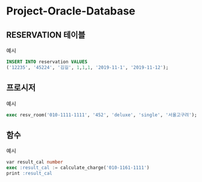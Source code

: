 # Project-Oracle-Database

  
  
## RESERVATION 테이블
 예시
~~~ sql
INSERT INTO reservation VALUES
('12235', '45224', '김길', 1,1,1, '2019-11-1', '2019-11-12');
~~~

   
   
   
 ## 프로시저
  예시
  ~~~ sql
  exec resv_room('010-1111-1111', '452', 'deluxe', 'single', '서울고구려');
  ~~~ 

 ## 함수
 예시
 ~~~ sql
 var result_cal number
 exec :result_cal := calculate_charge('010-1161-1111')
 print :result_cal
 ~~~
